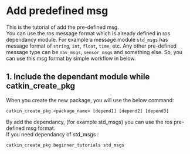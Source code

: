 # Add predefined msg
This is the tutorial of add the pre-defined msg.\
You can use the ros message format which is already defined in ros dependancy module. For example a message module `std_msgs` has message format of 
`string`, `int`, `float`, `time`, etc. Any other pre-defined message type can be `nav_msgs`, `sensor_msgs` and something else. So, you can use this 
msg format by simple workflow in below.

## 1. Include the dependant module while catkin_create_pkg
When you create the new package, you will use the below command:
```
catkin_create_pkg <package_name> [depend1] [depend2] [depend3]
```
By add the dependancy, (for example std_msgs) you can use the ros pre-defined msg format.\
If you need dependancy of std_msgs :
```
catkin_create_pkg beginner_tutorials std_msgs
```

